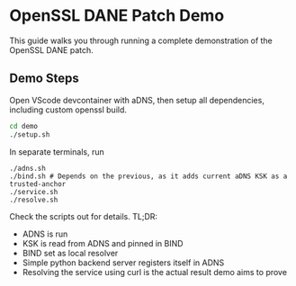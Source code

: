 # OpenSSL DANE Patch Demo

This guide walks you through running a complete demonstration of the OpenSSL DANE patch.

## Demo Steps

Open VScode devcontainer with aDNS, then setup all dependencies, including custom openssl build.

```bash
cd demo
./setup.sh
```

In separate terminals, run

```
./adns.sh
./bind.sh # Depends on the previous, as it adds current aDNS KSK as a trusted-anchor
./service.sh
./resolve.sh
```

Check the scripts out for details. TL;DR:

- ADNS is run
- KSK is read from ADNS and pinned in BIND
- BIND set as local resolver
- Simple python backend server registers itself in ADNS
- Resolving the service using curl is the actual result demo aims to prove
